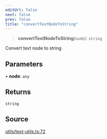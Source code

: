 ```yaml
---
editUrl: false
next: false
prev: false
title: "convertTextNodeToString"
---
```


> **convertTextNodeToString**(`node`): `string`

Convert text node to string

## Parameters

• **node**: `any`

## Returns

`string`

## Source

[utils/text-utils.ts:72](https://github.com/dgmjs/dgmjs/blob/main/packages/core/src/utils/text-utils.ts#L72)
